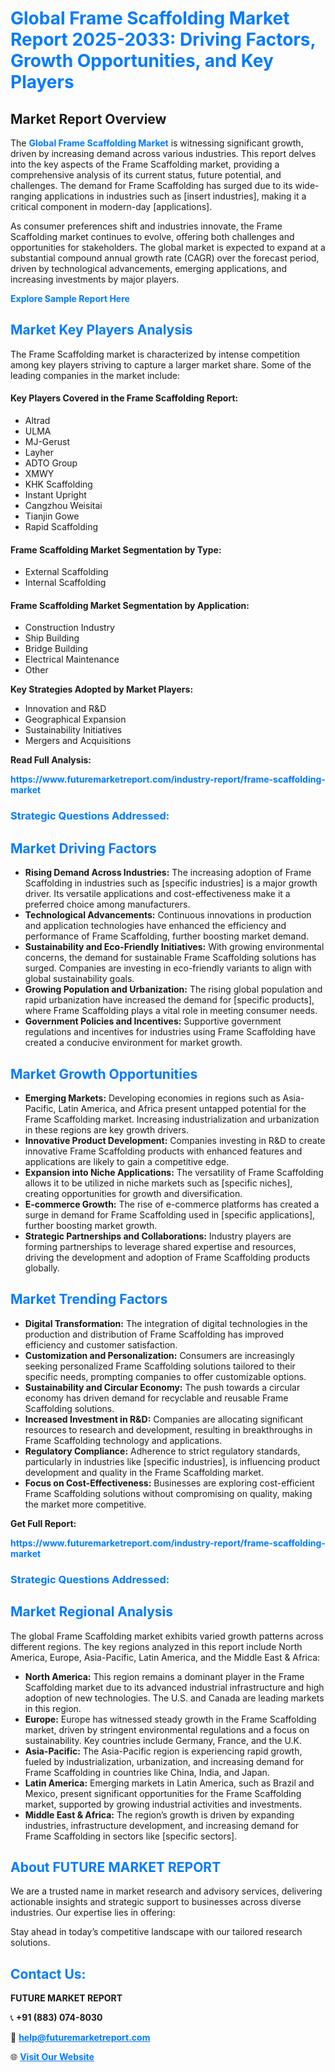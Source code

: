 <h1 style="color: #007BFF;">Global Frame Scaffolding Market Report 2025-2033: Driving Factors, Growth Opportunities, and Key Players</h1>

<section id="overview">
<h2>Market Report Overview</h2>
<p>The <a href="https://www.futuremarketreport.com/industry-report/frame-scaffolding-market" style="color: #007BFF; text-decoration: none;"><strong>Global Frame Scaffolding Market</strong></a> is witnessing significant growth, driven by increasing demand across various industries. This report delves into the key aspects of the Frame Scaffolding market, providing a comprehensive analysis of its current status, future potential, and challenges. The demand for Frame Scaffolding has surged due to its wide-ranging applications in industries such as [insert industries], making it a critical component in modern-day [applications].</p>
<p>As consumer preferences shift and industries innovate, the Frame Scaffolding market continues to evolve, offering both challenges and opportunities for stakeholders. The global market is expected to expand at a substantial compound annual growth rate (CAGR) over the forecast period, driven by technological advancements, emerging applications, and increasing investments by major players.</p>
</section>

<section id="overview">
<p><a href="https://www.futuremarketreport.com/request-sample/reportId=90508" style="color: #007BFF; text-decoration: none;"><strong>Explore Sample Report Here</strong></a></p>
</section>

<section id="key-players">
<h2 style="color: #007BFF;">Market Key Players Analysis</h2>
<p>The Frame Scaffolding market is characterized by intense competition among key players striving to capture a larger market share. Some of the leading companies in the market include:</p>
<h4>Key Players Covered in the Frame Scaffolding Report:</h4>
<ul><li>Altrad</li><li>ULMA</li><li>MJ-Gerust</li><li>Layher</li><li>ADTO Group</li><li>XMWY</li><li>KHK Scaffolding</li><li>Instant Upright</li><li>Cangzhou Weisitai</li><li>Tianjin Gowe</li><li>Rapid Scaffolding</li></ul>
<h4>Frame Scaffolding Market Segmentation by Type:</h4>
<ul><li>External Scaffolding</li><li>Internal Scaffolding</li></ul>

<h4>Frame Scaffolding Market Segmentation by Application:</h4>
<ul><li>Construction Industry</li><li>Ship Building</li><li>Bridge Building</li><li>Electrical Maintenance</li><li>Other</li></ul>
<p><strong>Key Strategies Adopted by Market Players:</strong></p>
<ul>
<li>Innovation and R&D</li>
<li>Geographical Expansion</li>
<li>Sustainability Initiatives</li>
<li>Mergers and Acquisitions</li>
</ul>
</section>

<section>
<p><strong>Read Full Analysis: </strong></p><a href="https://www.futuremarketreport.com/industry-report/frame-scaffolding-market" style="color: #007BFF; text-decoration: none;"><strong>https://www.futuremarketreport.com/industry-report/frame-scaffolding-market</strong></a>
<h3 style="color: #007BFF;">Strategic Questions Addressed:</h3>
</section>

<section id="driving-factors">
<h2 style="color: #007BFF;">Market Driving Factors</h2>
<ul>
<li><strong>Rising Demand Across Industries:</strong> The increasing adoption of Frame Scaffolding in industries such as [specific industries] is a major growth driver. Its versatile applications and cost-effectiveness make it a preferred choice among manufacturers.</li>
<li><strong>Technological Advancements:</strong> Continuous innovations in production and application technologies have enhanced the efficiency and performance of Frame Scaffolding, further boosting market demand.</li>
<li><strong>Sustainability and Eco-Friendly Initiatives:</strong> With growing environmental concerns, the demand for sustainable Frame Scaffolding solutions has surged. Companies are investing in eco-friendly variants to align with global sustainability goals.</li>
<li><strong>Growing Population and Urbanization:</strong> The rising global population and rapid urbanization have increased the demand for [specific products], where Frame Scaffolding plays a vital role in meeting consumer needs.</li>
<li><strong>Government Policies and Incentives:</strong> Supportive government regulations and incentives for industries using Frame Scaffolding have created a conducive environment for market growth.</li>
</ul>
</section>

<section id="growth-opportunities">
<h2 style="color: #007BFF;">Market Growth Opportunities</h2>
<ul>
<li><strong>Emerging Markets:</strong> Developing economies in regions such as Asia-Pacific, Latin America, and Africa present untapped potential for the Frame Scaffolding market. Increasing industrialization and urbanization in these regions are key growth drivers.</li>
<li><strong>Innovative Product Development:</strong> Companies investing in R&D to create innovative Frame Scaffolding products with enhanced features and applications are likely to gain a competitive edge.</li>
<li><strong>Expansion into Niche Applications:</strong> The versatility of Frame Scaffolding allows it to be utilized in niche markets such as [specific niches], creating opportunities for growth and diversification.</li>
<li><strong>E-commerce Growth:</strong> The rise of e-commerce platforms has created a surge in demand for Frame Scaffolding used in [specific applications], further boosting market growth.</li>
<li><strong>Strategic Partnerships and Collaborations:</strong> Industry players are forming partnerships to leverage shared expertise and resources, driving the development and adoption of Frame Scaffolding products globally.</li>
</ul>
</section>

<section id="trending-factors">
<h2 style="color: #007BFF;">Market Trending Factors</h2>
<ul>
<li><strong>Digital Transformation:</strong> The integration of digital technologies in the production and distribution of Frame Scaffolding has improved efficiency and customer satisfaction.</li>
<li><strong>Customization and Personalization:</strong> Consumers are increasingly seeking personalized Frame Scaffolding solutions tailored to their specific needs, prompting companies to offer customizable options.</li>
<li><strong>Sustainability and Circular Economy:</strong> The push towards a circular economy has driven demand for recyclable and reusable Frame Scaffolding solutions.</li>
<li><strong>Increased Investment in R&D:</strong> Companies are allocating significant resources to research and development, resulting in breakthroughs in Frame Scaffolding technology and applications.</li>
<li><strong>Regulatory Compliance:</strong> Adherence to strict regulatory standards, particularly in industries like [specific industries], is influencing product development and quality in the Frame Scaffolding market.</li>
<li><strong>Focus on Cost-Effectiveness:</strong> Businesses are exploring cost-efficient Frame Scaffolding solutions without compromising on quality, making the market more competitive.</li>
</ul>
</section>

<section>
<p><strong>Get Full Report: </strong></p><a href="https://www.futuremarketreport.com/industry-report/frame-scaffolding-market" style="color: #007BFF; text-decoration: none;"><strong>https://www.futuremarketreport.com/industry-report/frame-scaffolding-market</strong></a>
<h3 style="color: #007BFF;">Strategic Questions Addressed:</h3>
</section>


<section id="regional-analysis">
<h2 style="color: #007BFF;">Market Regional Analysis</h2>
<p>The global Frame Scaffolding market exhibits varied growth patterns across different regions. The key regions analyzed in this report include North America, Europe, Asia-Pacific, Latin America, and the Middle East & Africa:</p>
<ul>
<li><strong>North America:</strong> This region remains a dominant player in the Frame Scaffolding market due to its advanced industrial infrastructure and high adoption of new technologies. The U.S. and Canada are leading markets in this region.</li>
<li><strong>Europe:</strong> Europe has witnessed steady growth in the Frame Scaffolding market, driven by stringent environmental regulations and a focus on sustainability. Key countries include Germany, France, and the U.K.</li>
<li><strong>Asia-Pacific:</strong> The Asia-Pacific region is experiencing rapid growth, fueled by industrialization, urbanization, and increasing demand for Frame Scaffolding in countries like China, India, and Japan.</li>
<li><strong>Latin America:</strong> Emerging markets in Latin America, such as Brazil and Mexico, present significant opportunities for the Frame Scaffolding market, supported by growing industrial activities and investments.</li>
<li><strong>Middle East & Africa:</strong> The region’s growth is driven by expanding industries, infrastructure development, and increasing demand for Frame Scaffolding in sectors like [specific sectors].</li>
</ul>
</section>

<footer>
<h2 style="color: #007BFF;">About FUTURE MARKET REPORT</h2>
<p>We are a trusted name in market research and advisory services, delivering actionable insights and strategic support to businesses across diverse industries. Our expertise lies in offering:</p>

<p>Stay ahead in today’s competitive landscape with our tailored research solutions.</p>

<h2 style="color: #007BFF;">Contact Us:</h2>
<p><strong>FUTURE MARKET REPORT</strong></p>
<p>📞 <strong>+91 (883) 074-8030</strong></p>
<p>📧 <strong><a href="mailto:help@futuremarketreport.com" style="color: #007BFF;">help@futuremarketreport.com</a></strong></p>
<p>🌐 <strong><a href="https://www.futuremarketreport.com/" style="color: #007BFF;">Visit Our Website</a></strong></p>
</footer>
